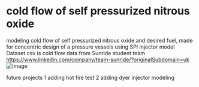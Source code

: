 # cold flow of self pressurized nitrous oxide
modeling cold flow of self pressurized nitrous oxide and desired fuel, made for concentric design of a pressure vessels using SPI injector model
Dataset.csv is cold flow data from Sunride student team https://www.linkedin.com/company/team-sunride/?originalSubdomain=uk
![image](https://github.com/atimogus/cold-flow-nitrous-oxide-modeling/assets/52748147/7de1ffd9-c5b7-4cc5-a082-e02aae72915a)

future projects
1 adding hot fire test
2 adding dyer injector modeling
